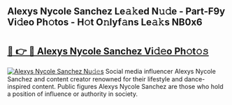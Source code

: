 ## Alexys Nycole Sanchez Le𝚊𝚔ed N𝚞𝚍e - Part-F9y Vi𝚍eo Ph𝚘tos - H𝚘t O𝚗lyf𝚊ns Le𝚊𝚔s NB0x6

# <h2><a href="http://hfcm6u.feru.top/?c=Alexys+Nycole+Sanchez">🔗 👉 🔴 Alexys Nycole Sanchez Vi𝚍𝚎o Ph𝚘t𝚘𝚜</a></h2>

[![Alexys Nycole Sanchez Nu𝚍𝚎s](https://i.imgur.com/0TWrTi3.gif)](http://hfcm6u.feru.top/?c=Alexys+Nycole+Sanchez)
Social media influencer Alexys Nycole Sanchez and content creator renowned for their lifestyle and dance-inspired content. Public figures Alexys Nycole Sanchez are those who hold a position of influence or authority in society. 
